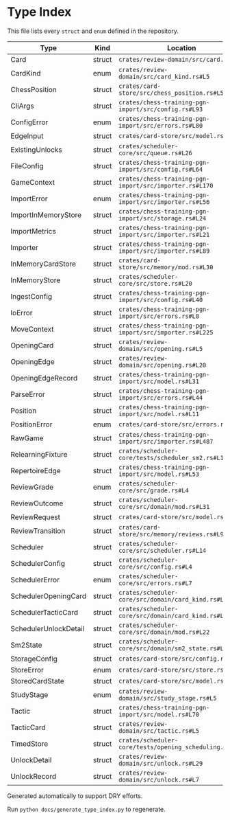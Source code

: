 # Type Index

This file lists every `struct` and `enum` defined in the repository.

| Type | Kind | Location |
| --- | --- | --- |
| Card | struct | `crates/review-domain/src/card.rs#L5` |
| CardKind | enum | `crates/review-domain/src/card_kind.rs#L5` |
| ChessPosition | struct | `crates/card-store/src/chess_position.rs#L5` |
| CliArgs | struct | `crates/chess-training-pgn-import/src/config.rs#L93` |
| ConfigError | enum | `crates/chess-training-pgn-import/src/errors.rs#L80` |
| EdgeInput | struct | `crates/card-store/src/model.rs#L18` |
| ExistingUnlocks | struct | `crates/scheduler-core/src/queue.rs#L26` |
| FileConfig | struct | `crates/chess-training-pgn-import/src/config.rs#L64` |
| GameContext | struct | `crates/chess-training-pgn-import/src/importer.rs#L170` |
| ImportError | enum | `crates/chess-training-pgn-import/src/importer.rs#L56` |
| ImportInMemoryStore | struct | `crates/chess-training-pgn-import/src/storage.rs#L24` |
| ImportMetrics | struct | `crates/chess-training-pgn-import/src/importer.rs#L21` |
| Importer | struct | `crates/chess-training-pgn-import/src/importer.rs#L89` |
| InMemoryCardStore | struct | `crates/card-store/src/memory/mod.rs#L30` |
| InMemoryStore | struct | `crates/scheduler-core/src/store.rs#L20` |
| IngestConfig | struct | `crates/chess-training-pgn-import/src/config.rs#L40` |
| IoError | struct | `crates/chess-training-pgn-import/src/errors.rs#L8` |
| MoveContext | struct | `crates/chess-training-pgn-import/src/importer.rs#L225` |
| OpeningCard | struct | `crates/review-domain/src/opening.rs#L5` |
| OpeningEdge | struct | `crates/review-domain/src/opening.rs#L20` |
| OpeningEdgeRecord | struct | `crates/chess-training-pgn-import/src/model.rs#L31` |
| ParseError | struct | `crates/chess-training-pgn-import/src/errors.rs#L44` |
| Position | struct | `crates/chess-training-pgn-import/src/model.rs#L11` |
| PositionError | enum | `crates/card-store/src/errors.rs#L6` |
| RawGame | struct | `crates/chess-training-pgn-import/src/importer.rs#L487` |
| RelearningFixture | struct | `crates/scheduler-core/tests/scheduler_sm2.rs#L13` |
| RepertoireEdge | struct | `crates/chess-training-pgn-import/src/model.rs#L53` |
| ReviewGrade | enum | `crates/scheduler-core/src/grade.rs#L4` |
| ReviewOutcome | struct | `crates/scheduler-core/src/domain/mod.rs#L31` |
| ReviewRequest | struct | `crates/card-store/src/model.rs#L82` |
| ReviewTransition | struct | `crates/card-store/src/memory/reviews.rs#L9` |
| Scheduler | struct | `crates/scheduler-core/src/scheduler.rs#L14` |
| SchedulerConfig | struct | `crates/scheduler-core/src/config.rs#L4` |
| SchedulerError | enum | `crates/scheduler-core/src/errors.rs#L7` |
| SchedulerOpeningCard | struct | `crates/scheduler-core/src/domain/card_kind.rs#L5` |
| SchedulerTacticCard | struct | `crates/scheduler-core/src/domain/card_kind.rs#L19` |
| SchedulerUnlockDetail | struct | `crates/scheduler-core/src/domain/mod.rs#L22` |
| Sm2State | struct | `crates/scheduler-core/src/domain/sm2_state.rs#L6` |
| StorageConfig | struct | `crates/card-store/src/config.rs#L5` |
| StoreError | enum | `crates/card-store/src/store.rs#L14` |
| StoredCardState | struct | `crates/card-store/src/model.rs#L51` |
| StudyStage | enum | `crates/review-domain/src/study_stage.rs#L5` |
| Tactic | struct | `crates/chess-training-pgn-import/src/model.rs#L70` |
| TacticCard | struct | `crates/review-domain/src/tactic.rs#L5` |
| TimedStore | struct | `crates/scheduler-core/tests/opening_scheduling.rs#L15` |
| UnlockDetail | struct | `crates/review-domain/src/unlock.rs#L29` |
| UnlockRecord | struct | `crates/review-domain/src/unlock.rs#L7` |

Generated automatically to support DRY efforts.

Run `python docs/generate_type_index.py` to regenerate.
